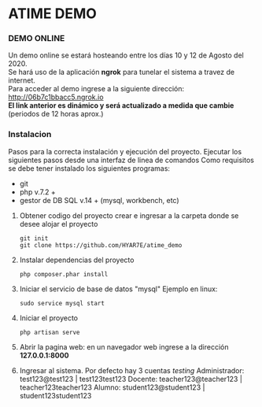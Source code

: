 # ATIME DEMO

### DEMO ONLINE
Un demo online se estará hosteando entre los días 10 y 12 de Agosto del 2020.<br>
Se hará uso de la aplicación **ngrok** para tunelar el sistema a travez de internet. <br>
Para acceder al demo ingrese a la siguiente dirección: http://06b7c1bbacc5.ngrok.io <br>
**El link anterior es dinámico y será actualizado a medida que cambie** (periodos de 12 horas aprox.)

### Instalacion
Pasos para la correcta instalación y ejecución del proyecto.
Ejecutar los siguientes pasos desde una interfaz de linea de comandos
Como requisitos se debe tener instalado los siguientes programas:
- git
- php v.7.2 +
- gestor de DB SQL v.14 + (mysql, workbench, etc)


1. Obtener codigo del proyecto
    crear e ingresar a la carpeta donde se desee alojar el proyecto
    ```
    git init
    git clone https://github.com/HYAR7E/atime_demo
    ```
2. Instalar dependencias del proyecto
    ```
    php composer.phar install
    ```
3. Iniciar el servicio de base de datos "mysql"
    Ejemplo en linux:
    ```
    sudo service mysql start
    ```
4. Iniciar el proyecto
    ```
    php artisan serve
    ```
5. Abrir la pagina web: en un navegador web ingrese a la dirección **127.0.0.1:8000**

6. Ingresar al sistema. Por defecto hay 3 cuentas *testing*
    Administrador: test123@test123 | test123test123
    Docente: teacher123@teacher123 | teacher123teacher123
    Alumno: student123@student123 | student123student123
